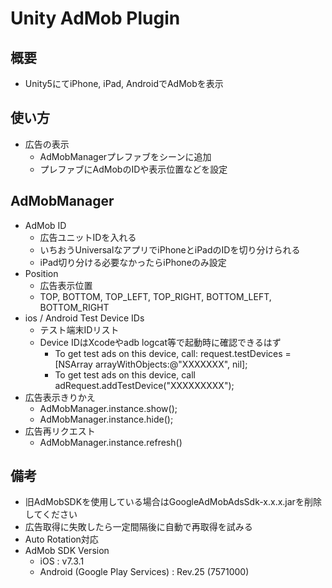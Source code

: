 Unity AdMob Plugin
===============

概要
---------------
 * Unity5にてiPhone, iPad, AndroidでAdMobを表示

使い方
-------
 * 広告の表示
   * AdMobManagerプレファブをシーンに追加
   * プレファブにAdMobのIDや表示位置などを設定

AdMobManager
------------------
 * AdMob ID
   * 広告ユニットIDを入れる
   * いちおうUniversalなアプリでiPhoneとiPadのIDを切り分けられる
   * iPad切り分ける必要なかったらiPhoneのみ設定
 * Position
   * 広告表示位置
   * TOP, BOTTOM, TOP_LEFT, TOP_RIGHT, BOTTOM_LEFT, BOTTOM_RIGHT
 * ios / Android Test Device IDs
   * テスト端末IDリスト
   * Device IDはXcodeやadb logcat等で起動時に確認できるはず
     * <Google> To get test ads on this device, call: request.testDevices = [NSArray arrayWithObjects:@"XXXXXXX", nil];
     * To get test ads on this device, call adRequest.addTestDevice("XXXXXXXXX");
 * 広告表示きりかえ
   * AdMobManager.instance.show();
   * AdMobManager.instance.hide();
 * 広告再リクエスト
   * AdMobManager.instance.refresh()

備考
-----
 * 旧AdMobSDKを使用している場合はGoogleAdMobAdsSdk-x.x.x.jarを削除してください
 * 広告取得に失敗したら一定間隔後に自動で再取得を試みる
 * Auto Rotation対応
 * AdMob SDK Version
   * iOS : v7.3.1
   * Android (Google Play Services) : Rev.25 (7571000)
